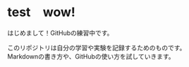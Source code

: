 # test　wow!


はじめまして！GitHubの練習中です。

このリポジトリは自分の学習や実験を記録するためのものです。  
Markdownの書き方や、GitHubの使い方を試していきます。
